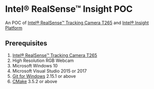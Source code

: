 # Intel® RealSense™ Insight POC

An POC of [Intel® RealSense™ Tracking Camera T265](https://www.intel.com/realsense) and [Intel® Insight Platform](https://www.intel.com/content/www/us/en/drones/solutions/intel-insight-platform.html)

## Prerequisites

1. [Intel® RealSense™ Tracking Camera T265](https://www.intel.com/realsense)
2. High Resolution RGB Webcam
3. Microsoft Windows 10
4. Microsoft Visual Studio 2015 or 2017
5. [Git for Windows](https://git-scm.com/download/win) 2.15.1 or above
6. [CMake](https://cmake.org/download/) 3.5.2 or above 
